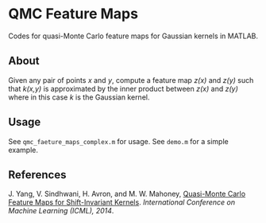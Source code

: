 # QMC Feature Maps
Codes for quasi-Monte Carlo feature maps for Gaussian kernels in MATLAB.

## About
Given any pair of points *x* and *y*, compute a feature map *z(x)* and *z(y)* such that *k(x,y)* is approximated by the inner product between *z(x)* and *z(y)* where in this case *k* is the Gaussian kernel.

## Usage
See `qmc_faeture_maps_complex.m` for usage.
See `demo.m` for a simple example.

## References
J. Yang, V. Sindhwani, H. Avron, and M. W. Mahoney, [Quasi-Monte Carlo Feature Maps for Shift-Invariant Kernels](http://web.stanford.edu/~jiyan/publications/qmc_icml.pdf). *International Conference on Machine Learning (ICML), 2014*. 
